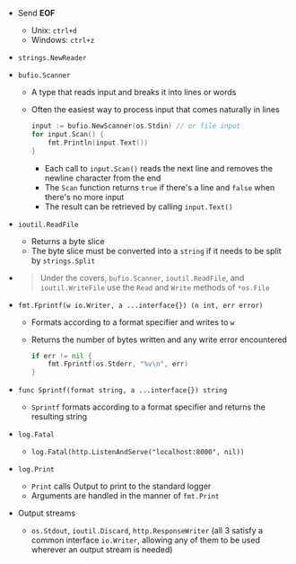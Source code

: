 - Send **EOF**
    - Unix: `ctrl+d`
    - Windows: `ctrl+z`
- `strings.NewReader`
- `bufio.Scanner`
    - A type that reads input and breaks it into lines or words
    - Often the easiest way to process input that comes naturally in lines

        ```go
        input := bufio.NewScanner(os.Stdin) // or file input
        for input.Scan() {
            fmt.Println(input.Text())
        }
        ```

        - Each call to `input.Scan()` reads the next line and removes the newline character from the end
        - The `Scan` function returns `true` if there's a line and `false` when there's no more input
        - The result can be retrieved by calling `input.Text()`
- `ioutil.ReadFile`
    - Returns a byte slice
    - The byte slice must be converted into a `string` if it needs to be split by `strings.Split`
- > Under the covers, `bufio.Scanner`, `ioutil.ReadFile`, and `ioutil.WriteFile` use the `Read` and `Write` methods of `*os.File`
- `fmt.Fprintf(w io.Writer, a ...interface{}) (n int, err error)`
    - Formats according to a format specifier and writes to `w`
    - Returns the number of bytes written and any write error encountered

        ```go
        if err != nil {
            fmt.Fprintf(os.Stderr, "%v\n", err)
        }
        ```

- `func Sprintf(format string, a ...interface{}) string`
    - `Sprintf` formats according to a format specifier and returns the resulting string
- `log.Fatal`
	- `log.Fatal(http.ListenAndServe("localhost:8000", nil))`
- `log.Print`
    - `Print` calls Output to print to the standard logger
    - Arguments are handled in the manner of `fmt.Print`
- Output streams
    - `os.Stdout`, `ioutil.Discard`, `http.ResponseWriter` (all 3 satisfy a common interface `io.Writer`, allowing any of them to be used wherever an output stream is needed)